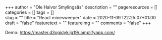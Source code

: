 +++
author = "Ole Halvor Smylingsås"
description = ""
pageresources = []
categories = []
tags = []     
slug = ""
title = "React minesweeper"
date = 2020-11-09T22:25:07+01:00
draft = "false"
featuretext = ""
featureimg = ""
comments = "false"
+++

Demo: https://master.d3ogidykiig19r.amplifyapp.com/